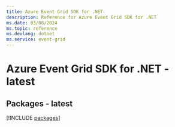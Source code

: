 ```yaml
---
title: Azure Event Grid SDK for .NET
description: Reference for Azure Event Grid SDK for .NET
ms.date: 03/08/2024
ms.topic: reference
ms.devlang: dotnet
ms.service: event-grid
---
```

# Azure Event Grid SDK for .NET - latest
## Packages - latest
[!INCLUDE [packages](event-grid-index.md)]